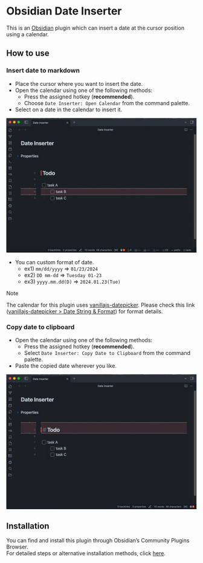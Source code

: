 # Obsidian Date Inserter

This is an [Obsidian](https://obsidian.md/) plugin which can insert a date at the cursor position using a calendar.

## How to use

### Insert date to markdown

- Place the cursor where you want to insert the date.
- Open the calendar using one of the following methods:
  - Press the assigned hotkey (**recommended**).
  - Choose `Date Inserter: Open Calendar` from the command palette.
- Select on a date in the calendar to insert it.

![demo](https://raw.githubusercontent.com/namikaze-40p/obsidian-date-inserter/main/demo/insert-date.gif)

- You can custom format of date.
  - ex1) `mm/dd/yyyy` => `01/23/2024`
  - ex2) `DD mm-dd` => `Tuesday 01-23`
  - ex3) `yyyy.mm.dd(D)` => `2024.01.23(Tue)`

> [!NOTE]
> The calendar for this plugin uses [vanillajs-datepicker](https://mymth.github.io/vanillajs-datepicker/#/). Please check this link ([vanillajs-datepicker > Date String & Format](https://mymth.github.io/vanillajs-datepicker/#/date-string+format)) for format details.

### Copy date to clipboard

- Open the calendar using one of the following methods:
  - Press the assigned hotkey (**recommended**).
  - Select `Date Inserter: Copy Date to Clipboard` from the command palette.
- Paste the copied date wherever you like.

![demo](https://github.com/namikaze-40p/obsidian-date-inserter/blob/main/demo/ver-0.5.0/copy-to-clipboard.gif)

## Installation

You can find and install this plugin through Obsidian’s Community Plugins Browser.  
For detailed steps or alternative installation methods, click [here](https://github.com/namikaze-40p/obsidian-date-inserter/blob/0.5.0/docs/installation.md).
